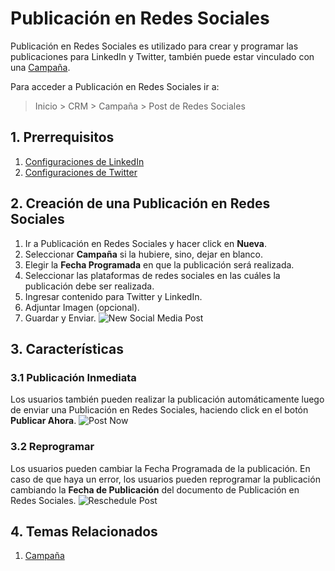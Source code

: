 # Publicación en Redes Sociales

Publicación en Redes Sociales es utilizado para crear y programar las publicaciones para LinkedIn y Twitter, también puede estar vinculado con una [Campaña](/docs/user/manual/en/CRM/campaign).

Para acceder a Publicación en Redes Sociales ir a:
> Inicio > CRM > Campaña > Post de Redes Sociales

## 1. Prerrequisitos

1. [Configuraciones de LinkedIn](/docs/user/manual/en/CRM/linkedin-settings)
2. [Configuraciones de Twitter](/docs/user/manual/en/CRM/twitter-settings)

## 2. Creación de una Publicación en Redes Sociales

1. Ir a Publicación en Redes Sociales y hacer click en **Nueva**.
2. Seleccionar **Campaña** si la hubiere, sino, dejar en blanco.
3. Elegir la **Fecha Programada** en que la publicación será realizada.
4. Seleccionar las plataformas de redes sociales en las cuáles la publicación debe ser realizada.
5. Ingresar contenido para Twitter y LinkedIn.
6. Adjuntar Imagen (opcional).
7. Guardar y Enviar.
![New Social Media Post](/docs/assets/img/crm/social-media-post.png)

## 3. Características

### 3.1 Publicación Inmediata

Los usuarios también pueden realizar la publicación automáticamente luego de enviar una Publicación en Redes Sociales, haciendo click en el botón **Publicar Ahora**.
![Post Now](/docs/assets/img/crm/post-now.png)

### 3.2 Reprogramar

Los usuarios pueden cambiar la Fecha Programada de la publicación. En caso de que haya un error, los usuarios pueden reprogramar la publicación cambiando la **Fecha de Publicación** del documento de Publicación en Redes Sociales.
![Reschedule Post](/docs/assets/img/crm/reschedule-post.png)

## 4. Temas Relacionados
1. [Campaña](/docs/user/manual/en/CRM/campaign)
